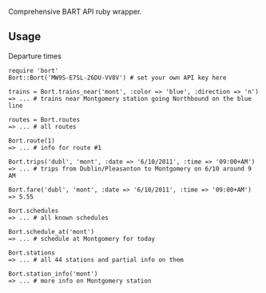 Comprehensive BART API ruby wrapper.

## Usage

Departure times

    require 'bort'
    Bort::Bort('MW9S-E7SL-26DU-VV8V') # set your own API key here

    trains = Bort.trains_near('mont', :color => 'blue', :direction => 'n')
    => ... # trains near Montgomery station going Northbound on the blue line

    routes = Bort.routes
    => ... # all routes

    Bort.route(1)
    => ... # info for route #1

    Bort.trips('dubl', 'mont', :date => '6/10/2011', :time => '09:00+AM')
    => ... # trips from Dublin/Pleasanton to Montgomery on 6/10 around 9 AM

    Bort.fare('dubl', 'mont', :date => '6/10/2011', :time => '09:00+AM')
    => 5.55

    Bort.schedules
    => ... # all known schedules

    Bort.schedule_at('mont')
    => ... # schedule at Montgomery for today

    Bort.stations
    => ... # all 44 stations and partial info on them

    Bort.station_info('mont')
    => ... # more info on Montgomery station
